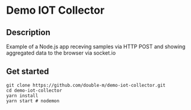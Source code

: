 # Demo IOT Collector

## Description

Example of a Node.js app receving samples via HTTP POST and showing aggregated data to the browser via socket.io

## Get started

```
git clone https://github.com/double-m/demo-iot-collector.git
cd demo-iot-collector
yarn install
yarn start # nodemon
```

